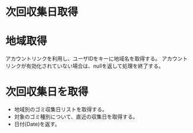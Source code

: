 # 次回収集日取得

# 地域取得
アカウントリンクを利用し、ユーザIDをキーに地域名を取得する。
アカウントリンクが有効化されていない場合は、nullを返して処理を終了する。

# 次回収集日を取得
- 地域別のゴミ収集日リストを取得する。
- 対象のゴミ種別について、直近の収集日を取得する。
- 日付(Date)を返す。